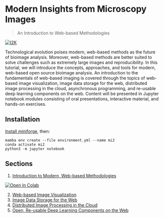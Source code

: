 # Modern Insights from Microscopy Images
> An Introduction to Web-based Methodologies


[![I2K](https://www.i2kconference.org/assets/images/banner-image.png)](https://www.i2kconference.org/)

Technological evolution poises modern, web-based methods as the future of bioimage
analysis. Moreover, web-based methods are better suited to solve challenges such as
extremely large images and reproducibility. In this tutorial, we will introduce the concepts,
approaches, and tools for modern, web-based open source bioimage analysis. An introduction
to the fundamentals of web-based imaging is covered through the topics of web-based image
visualization, image data storage for the web, distributed image processing in the cloud,
asynchronous programming, and re-usable deep learning components on the web. Content will
be presented in Jupyter notebook modules consisting of oral presentations, interactive material,
and hands-on exercises. 

## Installation

[Install miniforge](https://github.com/conda-forge/miniforge), then:

```
mamba env create --file environment.yml --name mi2
conda activate mi2
python3 -m jupyter notebook
```

## Sections

1. [Introduction to Modern, Web-based Methodologies](./01_Introduction.ipynb)

<a href="https://colab.research.google.com/github/thewtex/modern-insights-from-microscopy-images/blob/master/01_Introduction.ipynb" target="_parent"><img src="https://colab.research.google.com/assets/colab-badge.svg" alt="Open In Colab"/></a>

2. [Web-based Image Visualization](./02_Visualization.ipynb)
4. [Image Data Storage for the Web](./04_Data_Storage.ipynb)
5. [Distributed Image Processing in the Cloud](./05_Distributed_Processing.ipynb)
6. [Open, Re-usable Deep Learning Components on the Web](./06_Reusable_Components.ipynb)
